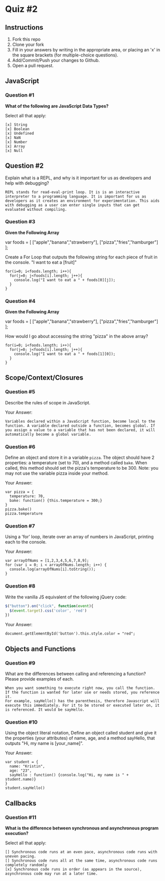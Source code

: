 # Quiz #2

## Instructions

1. Fork this repo
2. Clone your fork
3. Fill in your answers by writing in the appropriate area, or placing an 'x' in
the square brackets (for multiple-choice questions).
4. Add/Commit/Push your changes to Github.
5. Open a pull request.

## JavaScript

### Question #1

**What of the following are JavaScript Data Types?**

Select all that apply:
```
[x] String
[x] Boolean
[x] Undefined
[x] NaN
[x] Number
[x] Array
[x] Null
```

## Question #2

Explain what is a REPL, and why is it important for us as developers and help with debugging?

```
REPL stands for read-eval-print loop. It is is an interactive interpreter to a programming language. It is important for us as developers as it creates an environment for experimentation. This aids with debugging as a user can enter single inputs that can get evaluated without compiling.

```
### Question #3

**Given the Following Array**

var foods = [ ["apple","banana","strawberry"], ["pizza","fries","hamburger"] ];

Create a For Loop that outputs the following string for each piece of fruit in the console. "I want to eat a [fruit]"

```
for(i=0; i<foods.length; i++){
  for(j=0; j<foods[i].length; j++){
    console.log("I want to eat a " + foods[0][j]);
  }
}
```
### Question #4

**Given the Following Array**

var foods = [ ["apple","banana","strawberry"], ["pizza","fries","hamburger"] ];

How would I go about accessing the string "pizza" in the above array?

```
for(i=0; i<foods.length; i++){
  for(j=0; j<foods[i].length; j++){
    console.log("I want to eat a " + foods[1][0]);
  }
}
```

## Scope/Context/Closures

### Question #5

Describe the rules of scope in JavaScript.

Your Answer:
```
Variables declared within a JavaScript function, become local to the function. A variable declared outside a function, becomes global. If you assign a value to a variable that has not been declared, it will automatically become a global variable.
```

### Question #6

Define an object and store it in a variable `pizza`. The object should have 2
properties: a temperature (set to 70), and a method called `bake`. When called,
this method should set the pizza's temperature to be 300. Note: you may not use
the variable pizza inside your method.

Your Answer:
```
var pizza = {
  temperature: 70,
  bake: function() {this.temperature = 300;}
}
pizza.bake()
pizza.temperature
```

### Question #7

Using a 'for' loop, iterate over an array of numbers in JavaScript, printing each to the console.

Your Answer:
```
var arrayOfNums = [1,2,3,4,5,6,7,8,9];
for (var i = 0; i < arrayOfNums.length; i++) {
  console.log(arrayOfNums[i].toString());
}
```

### Question #8

Write the vanilla JS equivalent of the following jQuery code:

```js
$("button").on("click", function(event){
  $(event.target).css('color', 'red')
})
```

Your Answer:
```
document.getElementById('button').this.style.color = "red";
```

## Objects and Functions

### Question #9

What are the differences between calling and referencing a function? Please provide examples of each.

```
When you want something to execute right now, you call the function. If the function is wanted for later use or needs stored, you reference it.
For example, sayHello() has the parenthesis, therefore Javascript will execute this immediately. For it to be stored or executed later on, it is referenced. It would be sayHello.

```
### Question #10

Using the object literal notation, Define an object called student and give it the properties (your attributes) of name, age, and a method sayHello, that outputs "Hi, my name is [your_name]".

Your Answer:
```
var student = {
  name: "Kristin",
  age: "23",
  sayHello : function() {console.log("Hi, my name is " + student.name)}
}
student.sayHello()
```

## Callbacks

### Question #11

**What is the difference between synchronous and asynchronous program execution?**

Select all that apply:
```
[] Synchronous code runs at an even pace, asynchronous code runs with uneven pacing.
[] Synchronous code runs all at the same time, asynchronous code runs completely randomly
[x] Synchronous code runs in order (as appears in the source), asynchronous code may run at a later time.
```
